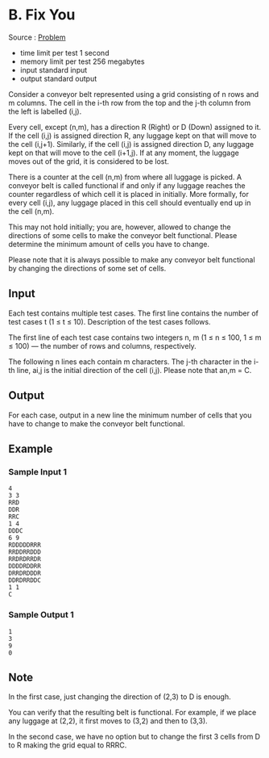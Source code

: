 # B. Fix You

Source : [Problem](https://codeforces.com/problemset/problem/1391/B)

- time limit per test 1 second
- memory limit per test 256 megabytes
- input standard input
- output standard output

Consider a conveyor belt represented using a grid consisting of n rows and m
columns. The cell in the i-th row from the top and the j-th column from the left is labelled (i,j).

Every cell, except (n,m), has a direction R (Right) or D (Down) assigned to it. If the cell (i,j)
is assigned direction R, any luggage kept on that will move to the cell (i,j+1). Similarly, if the cell (i,j)
is assigned direction D, any luggage kept on that will move to the cell (i+1,j). If at any moment, the luggage moves out of the grid, it is considered to be lost.

There is a counter at the cell (n,m) from where all luggage is picked. A conveyor belt is called functional if and only if any luggage reaches the counter regardless of which cell it is placed in initially. More formally, for every cell (i,j), any luggage placed in this cell should eventually end up in the cell (n,m).

This may not hold initially; you are, however, allowed to change the directions of some cells to make the conveyor belt functional. Please determine the minimum amount of cells you have to change.

Please note that it is always possible to make any conveyor belt functional by changing the directions of some set of cells.

## Input

Each test contains multiple test cases. The first line contains the number of test cases t (1 ≤ t ≤ 10). Description of the test cases follows.

The first line of each test case contains two integers n, m (1 ≤ n ≤ 100, 1 ≤ m ≤ 100) — the number of rows and columns, respectively.

The following n
lines each contain m
characters. The j-th character in the i-th line, ai,j
is the initial direction of the cell (i,j). Please note that an,m = C.

## Output

For each case, output in a new line the minimum number of cells that you have to change to make the conveyor belt functional.

## Example

### Sample Input 1

    4
    3 3
    RRD
    DDR
    RRC
    1 4
    DDDC
    6 9
    RDDDDDRRR
    RRDDRRDDD
    RRDRDRRDR
    DDDDRDDRR
    DRRDRDDDR
    DDRDRRDDC
    1 1
    C

### Sample Output 1

    1
    3
    9
    0

## Note

In the first case, just changing the direction of (2,3)
to D is enough.

You can verify that the resulting belt is functional. For example, if we place any luggage at (2,2), it first moves to (3,2) and then to (3,3).

In the second case, we have no option but to change the first 3
cells from D to R making the grid equal to RRRC.
